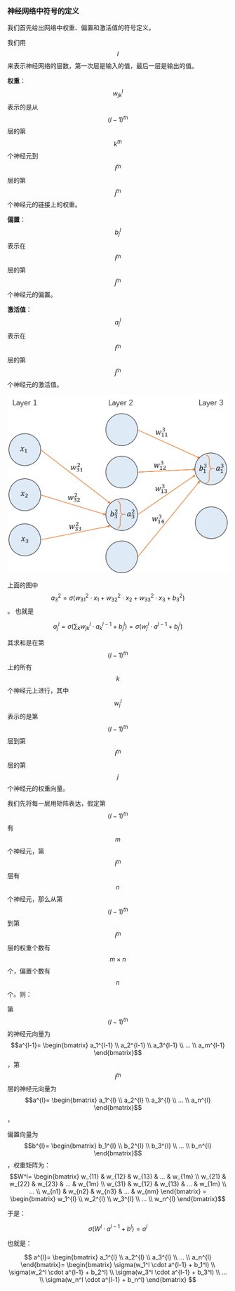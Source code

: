 ### 神经网络中符号的定义

我们首先给出网络中权重、偏置和激活值的符号定义。

我们用 $$l$$ 来表示神经网络的层数，第一次层是输入的值，最后一层是输出的值。

**权重**：$$w_{jk}^l$$表示的是从$$(l-1)^{th}$$层的第$$k^{th}$$个神经元到$$l^{th}$$层的第$$j^{th}$$个神经元的链接上的权重。

**偏置**：$$b_j^l$$表示在$$l^{th}$$层的第$$j^{th}$$个神经元的偏置。

**激活值**：$$a_j^l$$表示在$$l^{th}$$层的第$$j^{th}$$个神经元的激活值。

![](/assets/network-definition.png)

上面的图中 $$a_3^2 = \sigma(w_{31}^2 \cdot x_1 + w_{32}^2 \cdot x_2 + w_{33}^2 \cdot x_3 + b_3^2)$$。 也就是


$$
a_j^l = \sigma(\displaystyle\sum_{k} w_{jk}^l \cdot a_k^{l-1}+ b_j^l)=\sigma(w_{j}^l \cdot a^{l-1} + b_j^l)
$$


其求和是在第$$(l-1)^{th}$$上的所有$$k$$个神经元上进行，其中$$w_{j}^l$$表示的是第$$(l-1)^{th}$$层到第$$l^{th}$$层的第$$j$$个神经元的权重向量。

我们先将每一层用矩阵表达，假定第$$(l-1)^{th}$$有$$m$$个神经元，第$$l^{th}$$层有$$n$$个神经元，那么从第$$(l-1)^{th}$$到第$$l^{th}$$层的权重个数有$$m \times n$$个，偏置个数有$$n$$个。则：

第$$(l-1)^{th}$$的神经元向量为$$a^{l-1}= \begin{bmatrix}
   a_1^{l-1} \\
   a_2^{l-1} \\
   a_3^{l-1} \\
     ... \\
   a_m^{l-1} 
\end{bmatrix}$$，第$$l^{th}$$层的神经元向量为$$a^{l}= \begin{bmatrix}
   a_1^{l} \\
   a_2^{l} \\
   a_3^{l} \\
     ... \\
   a_n^{l} 
\end{bmatrix}$$，

偏置向量为$$b^{l}= \begin{bmatrix}
   b_1^{l} \\
   b_2^{l} \\
   b_3^{l} \\
     ... \\
   b_n^{l} 
\end{bmatrix}$$，权重矩阵为：$$W^l= \begin{bmatrix}
   w_{11} & w_{12} & w_{13} & ... & w_{1m} \\
   w_{21} & w_{22} & w_{23} & ... & w_{1m} \\
   w_{31} & w_{12} & w_{13} & ... & w_{1m} \\
                                 ... \\
   w_{n1} & w_{n2} & w_{n3} & ... & w_{nm} 
\end{bmatrix} = \begin{bmatrix}
   w_1^{l} \\
   w_2^{l} \\
   w_3^{l} \\
     ... \\
   w_n^{l} 
\end{bmatrix}$$

于是：


$$
\sigma(W^l \cdot a^{l-1} + b^l )= a^l
$$


也就是：


$$
a^{l}= \begin{bmatrix}
   a_1^{l} \\
   a_2^{l} \\
   a_3^{l} \\
     ... \\
   a_n^{l} 
\end{bmatrix}= \begin{bmatrix}
   \sigma(w_1^l \cdot  a^{l-1} + b_1^l) \\
   \sigma(w_2^l \cdot  a^{l-1} + b_2^l) \\
   \sigma(w_3^l \cdot  a^{l-1} + b_3^l) \\
     ... \\
  \sigma(w_n^l \cdot  a^{l-1} + b_n^l)
\end{bmatrix}
$$


